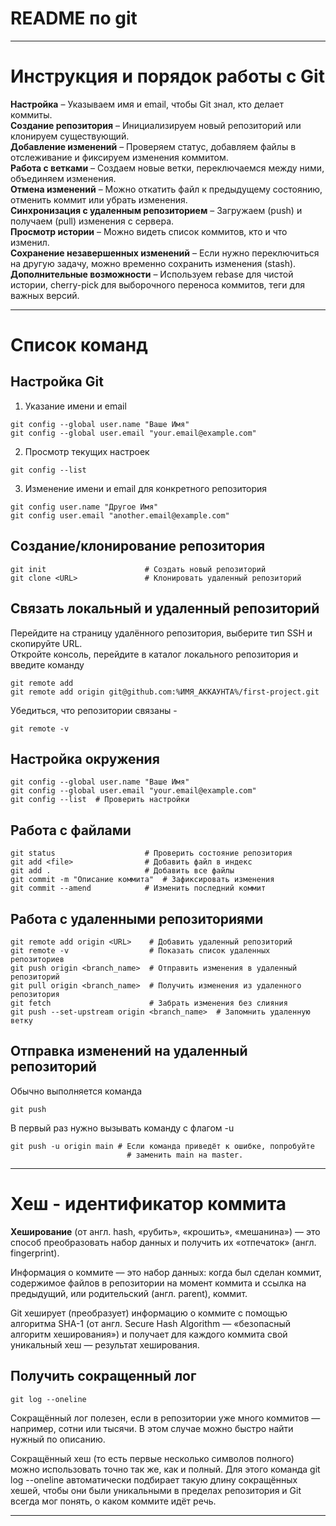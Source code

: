 # README по git

----

# Инструкция и порядок работы с Git

**Настройка** – Указываем имя и email, чтобы Git знал, кто делает коммиты.  
**Создание репозитория** – Инициализируем новый репозиторий или клонируем существующий.  
**Добавление изменений** – Проверяем статус, добавляем файлы в отслеживание и фиксируем изменения коммитом.  
**Работа с ветками** – Создаем новые ветки, переключаемся между ними, объединяем изменения.  
**Отмена изменений** – Можно откатить файл к предыдущему состоянию, отменить коммит или убрать изменения.  
**Синхронизация с удаленным репозиторием** – Загружаем (push) и получаем (pull) изменения с сервера.  
**Просмотр истории** – Можно видеть список коммитов, кто и что изменил.  
**Сохранение незавершенных изменений** – Если нужно переключиться на другую задачу, можно временно сохранить изменения (stash).  
**Дополнительные возможности** – Используем rebase для чистой истории, cherry-pick для выборочного переноса коммитов, теги для важных версий.  

----

# Список команд

## Настройка Git

1. Указание имени и email

```
git config --global user.name "Ваше Имя"
git config --global user.email "your.email@example.com"
```

2. Просмотр текущих настроек

```
git config --list
```

3. Изменение имени и email для конкретного репозитория

```
git config user.name "Другое Имя"
git config user.email "another.email@example.com"
```

## Создание/клонирование репозитория

```
git init                      # Создать новый репозиторий  
git clone <URL>               # Клонировать удаленный репозиторий  
```

## Связать локальный и удаленный репозиторий

Перейдите на страницу удалённого репозитория, выберите тип SSH и скопируйте URL.  
Откройте консоль, перейдите в каталог локального репозитория и введите команду

```
git remote add
git remote add origin git@github.com:%ИМЯ_АККАУНТА%/first-project.git
```
Убедиться, что репозитории связаны -  

```
git remote -v
```

## Настройка окружения

```
git config --global user.name "Ваше Имя"  
git config --global user.email "your.email@example.com"  
git config --list  # Проверить настройки  
```

## Работа с файлами

```
git status                    # Проверить состояние репозитория
git add <file>                # Добавить файл в индекс
git add .                     # Добавить все файлы
git commit -m "Описание коммита"  # Зафиксировать изменения
git commit --amend            # Изменить последний коммит
```

## Работа с удаленными репозиториями

```
git remote add origin <URL>    # Добавить удаленный репозиторий  
git remote -v                  # Показать список удаленных репозиториев  
git push origin <branch_name>  # Отправить изменения в удаленный репозиторий  
git pull origin <branch_name>  # Получить изменения из удаленного репозитория  
git fetch                      # Забрать изменения без слияния  
git push --set-upstream origin <branch_name>  # Запомнить удаленную ветку  
```

## Отправка изменений на удаленный репозиторий

Обычно выполняется команда 

```
git push
```
В первый раз нужно вызывать команду с флагом -u

```
git push -u origin main # Если команда приведёт к ошибке, попробуйте 
                          # заменить main на master.
```

----

# Хеш - идентификатор коммита

**Хеширование** (от англ. hash, «рубить», «крошить», «мешанина») — это способ преобразовать набор данных и   получить их «отпечаток» (англ. fingerprint).  

Информация о коммите — это набор данных: когда был сделан коммит, содержимое файлов в репозитории на   момент коммита и ссылка на предыдущий, или родительский (англ. parent), коммит.  

Git хеширует (преобразует) информацию о коммите с помощью алгоритма SHA-1 (от англ. Secure Hash   Algorithm — «безопасный алгоритм хеширования») и получает для каждого коммита свой уникальный хеш —   результат хеширования.  

## Получить сокращенный лог

```
git log --oneline
```

Сокращённый лог полезен, если в репозитории уже много коммитов — например, сотни или тысячи. В этом случае можно быстро найти нужный по описанию.

Сокращённый хеш (то есть первые несколько символов полного) можно использовать точно так же, как и полный. Для этого команда git log --oneline автоматически подбирает такую длину сокращённых хешей, чтобы они были уникальными в пределах репозитория и Git всегда мог понять, о каком коммите идёт речь.

----